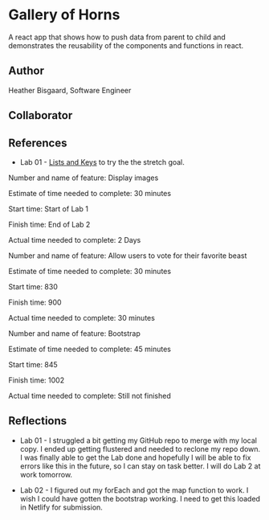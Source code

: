 # Gallery of Horns

A react app that shows how to push data from parent to child and demonstrates the reusability of the components and functions in react.

## Author

Heather Bisgaard, Software Engineer

## Collaborator

## References

* Lab 01 - [Lists and Keys](https://reactjs.org/docs/lists-and-keys.html) to try the the stretch goal.

Number and name of feature: Display images

Estimate of time needed to complete: 30 minutes

Start time: Start of Lab 1

Finish time: End of Lab 2

Actual time needed to complete: 2 Days

Number and name of feature: Allow users to vote for their favorite beast

Estimate of time needed to complete: 30 minutes

Start time: 830

Finish time: 900

Actual time needed to complete: 30 minutes

Number and name of feature: Bootstrap

Estimate of time needed to complete: 45 minutes

Start time: 845

Finish time: 1002

Actual time needed to complete: Still not finished

## Reflections

* Lab 01 - I struggled a bit getting my GitHub repo to merge with my local copy. I ended up getting flustered and needed to reclone my repo down. I was finally able to get the Lab done and hopefully I will be able to fix errors like this in the future, so I can stay on task better. I will do Lab 2 at work tomorrow.

* Lab 02 - I figured out my forEach and got the map function to work. I wish I could have gotten the bootstrap working. I need to get this loaded in Netlify for submission. 
